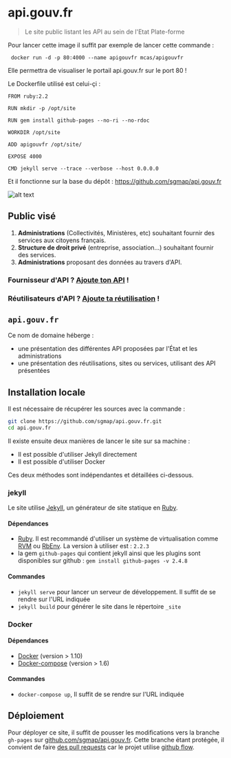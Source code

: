 # api.gouv.fr

> Le site public listant les API au sein de l'Etat Plate-forme


Pour lancer cette image il suffit par exemple de lancer cette commande :

     docker run -d -p 80:4000 --name apigouvfr mcas/apigouvfr

Elle permettra de visualiser le portail api.gouv.fr sur le port 80 !

Le Dockerfile utilisé est celui-çi  :

```
FROM ruby:2.2

RUN mkdir -p /opt/site

RUN gem install github-pages --no-ri --no-rdoc

WORKDIR /opt/site

ADD apigouvfr /opt/site/

EXPOSE 4000

CMD jekyll serve --trace --verbose --host 0.0.0.0
```


Et il fonctionne sur la base du dépôt : https://github.com/sgmap/api.gouv.fr

![alt text](http://s32.postimg.org/80xog7bid/Selection_006.png "Restitution")


## Public visé

1. **Administrations** (Collectivités, Ministères, etc) souhaitant fournir des services aux citoyens français.
2. **Structure de droit privé** (entreprise, association…) souhaitant fournir des services.
3. **Administrations** proposant des données au travers d'API.


### Fournisseur d'API ? [Ajoute ton API](https://github.com/sgmap/api.gouv.fr/blob/gh-pages/CONTRIBUTING.md) !

### Réutilisateurs d'API ? [Ajoute ta réutilisation](https://github.com/sgmap/api.gouv.fr/blob/gh-pages/CONTRIBUTING.md) !

## `api.gouv.fr`

Ce nom de domaine héberge :
  * une présentation des différentes API proposées par l'État et les administrations
  * une présentation des réutilisations, sites ou services, utilisant des API présentées

## Installation locale

Il est nécessaire de récupérer les sources avec la commande :

``` sh
git clone https://github.com/sgmap/api.gouv.fr.git
cd api.gouv.fr
```

Il existe ensuite deux manières de lancer le site sur sa machine :
 * Il est possible d'utiliser Jekyll directement
 * Il est possible d'utiliser Docker

Ces deux méthodes sont indépendantes et détaillées ci-dessous.

### jekyll

Le site utilise [Jekyll], un générateur de site statique en [Ruby].

#### Dépendances

 * [Ruby](https://www.ruby-lang.org/en/downloads/). Il est recommandé d'utiliser un système de virtualisation comme [RVM](https://rvm.io/) ou [RbEnv](https://github.com/rbenv/rbenv). La version à utiliser est : `2.2.3`
 * la gem `github-pages` qui contient jekyll ainsi que les plugins sont disponibles sur github : `gem install github-pages -v 2.4.8`

#### Commandes

 * `jekyll serve` pour lancer un serveur de développement. Il suffit de se rendre sur l'URL indiquée
 * `jekyll build` pour générer le site dans le répertoire `_site`

### Docker

#### Dépendances

  * [Docker](https://docs.docker.com/engine/installation/)  (version > 1.10)
  * [Docker-compose](https://docs.docker.com/compose/install/) (version > 1.6)

#### Commandes

 * `docker-compose up`, Il suffit de se rendre sur l'URL indiquée

## Déploiement

Pour déployer ce site, il suffit de pousser les modifications vers la branche `gh-pages` sur [github.com/sgmap/api.gouv.fr](https://github.com/sgmap/api.gouv.fr). Cette branche étant protégée, il convient de faire [des pull requests](https://help.github.com/articles/using-pull-requests/) car le projet utilise [github flow](https://guides.github.com/introduction/flow/).


[Jekyll]: http://jekyllrb.com/
[Ruby]: https://www.ruby-lang.org
